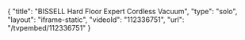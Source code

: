 {
    "title": "BISSELL Hard Floor Expert Cordless Vacuum",
    "type": "solo",
    "layout": "iframe-static",
    "videoId": "112336751",
    "url": "\/tvpembed\/112336751"
}